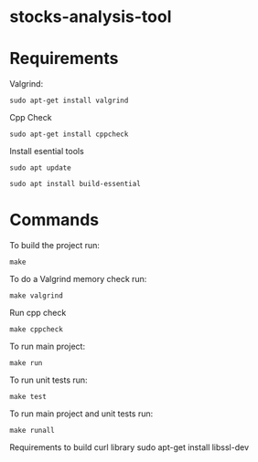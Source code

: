 # stocks-analysis-tool
# Requirements
Valgrind:
```
sudo apt-get install valgrind
```
Cpp Check
```
sudo apt-get install cppcheck
```
Install esential tools
```
sudo apt update
```
```
sudo apt install build-essential
```
# Commands
To build the project run:
```
make
```
To do a Valgrind memory check run:
```
make valgrind
```
Run cpp check
```
make cppcheck
```
To run main project:
```
make run
```
To run unit tests run:
```
make test
```
To run main project and unit tests run:
```
make runall
```

Requirements to build curl library
sudo apt-get install libssl-dev